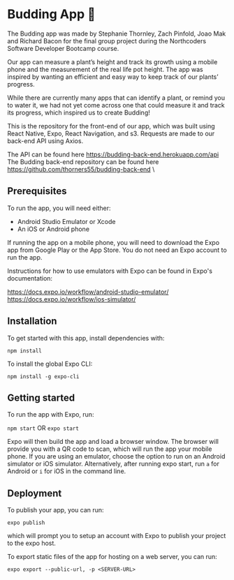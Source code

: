 # Budding App 🌱

The Budding app was made by Stephanie Thornley, Zach Pinfold, Joao Mak and Richard Bacon for the final group project during the Northcoders Software Developer Bootcamp course.

Our app can measure a plant’s height and track its growth using a mobile phone and the measurement of the real life pot height. The app was inspired by wanting an efficient and easy way to keep track of our plants’ progress.

While there are currently many apps that can identify a plant, or remind you to water it, we had not yet come across one that could measure it and track its progress, which inspired us to create Budding!

This is the repository for the front-end of our app, which was built using React Native, Expo, React Navigation, and s3. Requests are made to our back-end API using Axios.

The API can be found here https://budding-back-end.herokuapp.com/api \
The Budding back-end repository can be found here https://github.com/thorners55/budding-back-end \

## Prerequisites

To run the app, you will need either:

- Android Studio Emulator or Xcode
- An iOS or Android phone

If running the app on a mobile phone, you will need to download the Expo app from Google Play or the App Store.
You do not need an Expo account to run the app.

Instructions for how to use emulators with Expo can be found in Expo's documentation:

https://docs.expo.io/workflow/android-studio-emulator/ \
https://docs.expo.io/workflow/ios-simulator/

## Installation

To get started with this app, install dependencies with:

`npm install`

To install the global Expo CLI:

`npm install -g expo-cli`

## Getting started

To run the app with Expo, run:

`npm start`
OR
`expo start`

Expo will then build the app and load a browser window.
The browser will provide you with a QR code to scan, which will run the app your mobile phone.
If you are using an emulator, choose the option to run on an Android simulator or iOS simulator. Alternatively, after running expo start, run `a` for Android or `i` for iOS in the command line.

## Deployment

To publish your app, you can run:

`expo publish`

which will prompt you to setup an account with Expo to publish your project to the expo host.

To export static files of the app for hosting on a web server, you can run:

`expo export --public-url, -p <SERVER-URL>`
